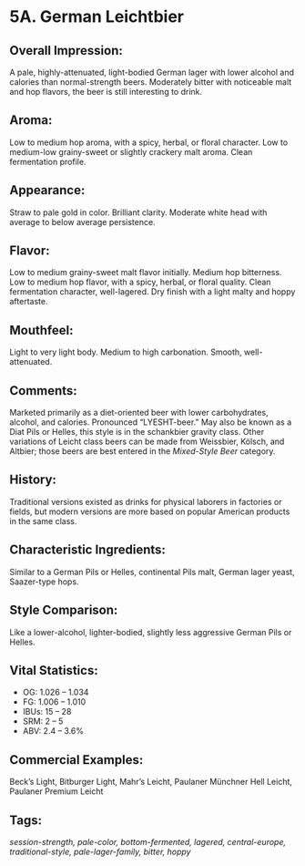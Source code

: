 # 5A. German Leichtbier

## Overall Impression: 

A pale, highly-attenuated, light-bodied German lager with lower alcohol and calories than normal-strength beers. Moderately bitter with noticeable malt and hop flavors, the beer is still interesting to drink.

## Aroma: 

Low to medium hop aroma, with a spicy, herbal, or floral character. Low to medium-low grainy-sweet or slightly crackery malt aroma. Clean fermentation profile. 

## Appearance: 

Straw to pale gold in color. Brilliant clarity. Moderate white head with average to below average persistence.

## Flavor: 

Low to medium grainy-sweet malt flavor initially. Medium hop bitterness. Low to medium hop flavor, with a spicy, herbal, or floral quality. Clean fermentation character, well-lagered. Dry finish with a light malty and hoppy aftertaste.

## Mouthfeel: 

Light to very light body. Medium to high carbonation. Smooth, well-attenuated.

## Comments: 

Marketed primarily as a diet-oriented beer with lower carbohydrates, alcohol, and calories. Pronounced “LYESHT-beer.” May also be known as a Diat Pils or Helles, this style is in the schankbier gravity class. Other variations of Leicht class beers can be made from Weissbier, K&ouml;lsch, and Altbier; those beers are best entered in the _Mixed-Style Beer_ category.

## History: 

Traditional versions existed as drinks for physical laborers in factories or fields, but modern versions are more based on popular American products in the same class.

## Characteristic Ingredients: 

Similar to a German Pils or Helles, continental Pils malt, German lager yeast, Saazer-type hops.

## Style Comparison: 

Like a lower-alcohol, lighter-bodied, slightly less aggressive German Pils or Helles.

## Vital Statistics:	

- OG:	1.026 – 1.034
- FG:	1.006 – 1.010
- IBUs:	15 – 28	
- SRM:	2 – 5	
- ABV:	2.4 – 3.6%

## Commercial Examples: 

Beck’s Light, Bitburger Light, Mahr’s Leicht, Paulaner Münchner Hell Leicht, Paulaner Premium Leicht

## Tags: 

_session-strength, pale-color, bottom-fermented, lagered, central-europe, traditional-style, pale-lager-family, bitter, hoppy_
